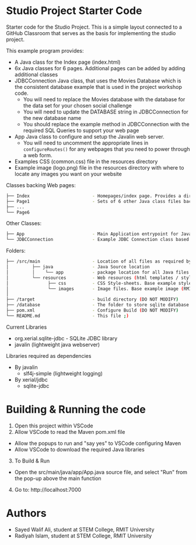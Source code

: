 # Studio Project  Starter Code
Starter code for the Studio Project. This is a simple layout connected to a GitHub Classroom that serves as the basis for implementing the studio project. 

This example program provides:

* A Java class for the Index page (index.html)
* 6x Java classes for 6 pages. Additional pages can be added by adding additional classes
* JDBCConnection Java class, that uses the Movies Database which is the consistent database example that is used in the project workshop code.
    * You will need to replace the Movies database with the database for the data set for your chosen social challenge
    * You will need to update the DATABASE string in JDBCConnection for the new database name
    * You should replace the example method in JDBCConnection with the required SQL Queries to support your web page
* App Java class to configure and setup the Javalin web server. 
    * You will need to uncomment the appropriate lines in ```configureRoutes()``` for any webpages that you need to power through a web form.
* Examples CSS (common.css) file in the resources directory
* Example image (logo.png) file in the resources directory with where to locate any images you want on your website

Classes backing Web pages:
```bash
├── Index                        - Homepages/index page. Provides a directory to all other pages
├── Page1                        - Sets of 6 other Java class files backing 6 other pages.
├── ...
└── Page6                        
```

Other Classes:
```bash
├── App                          - Main Application entrypoint for Javalin
└── JDBCConnection               - Example JDBC Connection class based on Studio Project Workshop content
```

Folders:
```bash
├── /src/main                    - Location of all files as required by MAVEN build
│         ├── java               - Java Source location
│         │    └── app           - package location for all Java files
│         └── resources          - Web resources (html templates / style sheets)
│               ├── css          - CSS Style-sheets. Base example style sheet (common.css) provided
│               └── images       - Image files. Base example image (RMIT Logo) provided
│ 
├── /target                      - build directory (DO NOT MODIFY)
├── /database                    - The folder to store sqlite database files (*.db files)
├── pom.xml                      - Configure Build (DO NOT MODIFY)
└── README.md                    - This file ;)
```

Current Libraries
* org.xerial.sqlite-jdbc         - SQLite JDBC library
* javalin (lightweight java webserver)

Libraries required as dependencies
* By javalin
   * slf4j-simple (lightweight logging)
* By xerial/jdbc
   * sqlite-jdbc

# Building & Running the code
1. Open this project within VSCode
2. Allow VSCode to read the Maven pom.xml file
 - Allow the popups to run and "say yes" to VSCode configuring Maven
 - Allow VSCode to download the required Java libraries
3. To Build & Run
 - Open the src/main/java/app/App.java source file, and select "Run" from the pop-up above the main function
4. Go to: http://localhost:7000

# Authors
* Sayed Walif Ali, student at STEM College, RMIT University
* Radiyah Islam, student at STEM College, RMIT University



